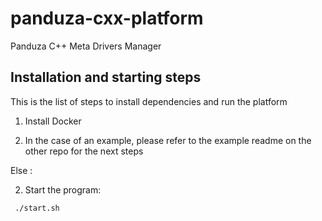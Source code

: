 # panduza-cxx-platform

Panduza C++ Meta Drivers Manager

## Installation and starting steps

This is the list of steps to install dependencies and run the platform

1. Install Docker

2. In the case of an example, please refer to the example readme on the other repo for the next steps

Else :

2. Start the program:

```sh
 ./start.sh
```
